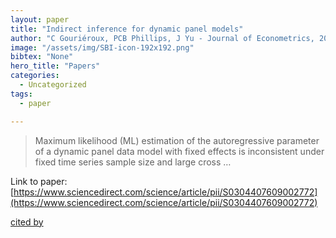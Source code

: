```yaml
---
layout: paper
title: "Indirect inference for dynamic panel models"
author: "C Gouriéroux, PCB Phillips, J Yu - Journal of Econometrics, 2010 - Elsevier"
image: "/assets/img/SBI-icon-192x192.png"
bibtex: "None"
hero_title: "Papers"
categories:
  - Uncategorized
tags:
  - paper

---
```

>Maximum likelihood (ML) estimation of the autoregressive parameter of a dynamic panel data model with fixed effects is inconsistent under fixed time series sample size and large cross …

Link to paper: [https://www.sciencedirect.com/science/article/pii/S0304407609002772](https://www.sciencedirect.com/science/article/pii/S0304407609002772)

[cited by](https://scholar.google.com/scholar?cites=3453188696865029461&as_sdt=2005&sciodt=0,5&hl=en&num=20)
